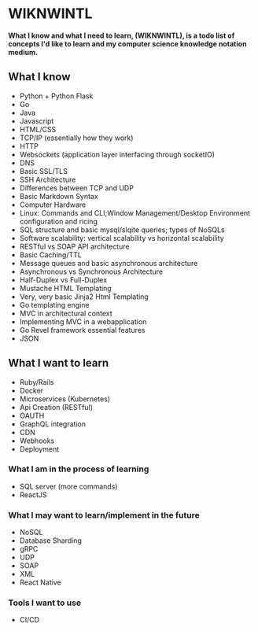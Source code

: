 # WIKNWINTL

**What I know and what I need to learn, (WIKNWINTL), is a todo list of concepts I'd like to learn and my computer science knowledge notation medium.**

## What I know

  - Python + Python Flask
  - Go
  - Java
  - Javascript
  - HTML/CSS
  - TCP/IP (essentially how they work)
  - HTTP 
  - Websockets (application layer interfacing through socketIO)
  - DNS
  - Basic SSL/TLS
  - SSH Architecture
  - Differences between TCP and UDP
  - Basic Markdown Syntax
  - Computer Hardware
  - Linux: Commands and CLI;Window Management/Desktop Environment configuration and ricing
  - SQL structure and basic mysql/slqite queries; types of NoSQLs
  - Software scalability: vertical scalability vs horizontal scalability
  - RESTful vs SOAP API architecture
  - Basic Caching/TTL
  - Message queues and basic asynchronous architecture
  - Asynchronous vs Synchronous Architecture
  - Half-Duplex vs Full-Duplex
  - Mustache HTML Templating
  - Very, very basic Jinja2 Html Templating
  - Go templating engine
  - MVC in architectural context
  - Implementing MVC in a webapplication
  - Go Revel framework essential features
  - JSON
  
## What I want to learn

  - Ruby/Rails
  - Docker
  - Microservices (Kubernetes)
  - Api Creation (RESTful)
  - OAUTH
  - GraphQL integration
  - CDN
  - Webhooks
  - Deployment
  
 ### What I am in the process of learning
 
 - SQL server (more commands)
 - ReactJS
  
### What I may want to learn/implement in the future

  - NoSQL
  - Database Sharding
  - gRPC
  - UDP
  - SOAP
  - XML
  - React Native
  
### Tools I want to use

  - CI/CD
 

